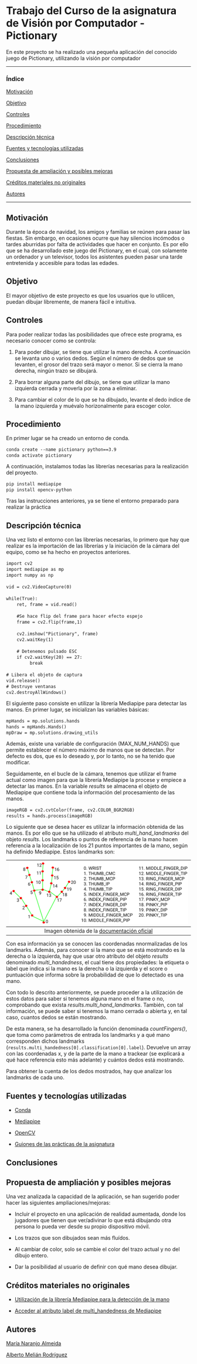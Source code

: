 # Trabajo del Curso de la asignatura de Visión por Computador - Pictionary


En este proyecto se ha realizado una pequeña aplicación del conocido juego de Pictionary, utilizando la visión por computador

 ---

### Índice

[Motivación](#motivación)

[Objetivo](#objetivo)

[Controles](#controles)

[Procedimiento](#procedimiento)

[Descripción técnica](#descripción-técnica)

[Fuentes y tecnologías utilizadas](#fuentes-y-tecnologías-utilizadas)

[Conclusiones](#conclusiones)

[Propuesta de ampliación y posibles mejoras](#propuesta-de-ampliación-y-posibles-mejoras)

[Créditos materiales no originales](#créditos-materiales-no-originales)

[Autores](#autores)

 ---
 
## Motivación

Durante la época de navidad, los amigos y familias se reúnen para pasar las fiestas. Sin embargo, en ocasiones ocurre que hay silencios incómodos o tardes aburridas por falta de actividades que hacer en conjunto. Es por ello que se ha desarrollado este juego del Pictionary, en el cual, con solamente un ordenador y un televisor, todos los asistentes pueden pasar una tarde entretenida y accesible para todas las edades.

## Objetivo

El mayor objetivo de este proyecto es que los usuarios que lo utilicen, puedan dibujar libremente, de manera fácil e intuitiva.

## Controles

Para poder realizar todas las posibilidades que ofrece este programa, es necesario conocer como se controla:

1. Para poder dibujar, se tiene que utilizar la mano derecha. A continuación se levanta uno o varios dedos. Según el número de dedos que se levanten, el grosor del trazo será mayor o menor. Si se cierra la mano derecha, ningún trazo se dibujará.

2. Para borrar alguna parte del dibujo, se tiene que utilizar la mano izquierda cerrada y moverla por la zona a eliminar.

3. Para cambiar el color de lo que se ha dibujado, levante el dedo índice de la mano izquierda y muévalo horizonalmente para escoger color.


## Procedimiento

En primer lugar se ha creado un entorno de conda.

```
conda create --name pictionary python==3.9
conda activate pictionary
```

A continuación, instalamos todas las librerías necesarias para la realización del proyecto.

```
pip install mediapipe 
pip install opencv-python
```
Tras las instrucciones anteriores, ya se tiene el entorno preparado para realizar la práctica 

## Descripción técnica

Una vez listo el entorno con las librerías necesarias, lo primero que hay que realizar es la importación de las librerías y la iniciación de la cámara del equipo, como se ha hecho en proyectos anteriores.

```
import cv2
import mediapipe as mp
import numpy as np

vid = cv2.VideoCapture(0)

while(True): 
    ret, frame = vid.read()
    
    #Se hace flip del frame para hacer efecto espejo
    frame = cv2.flip(frame,1)
 
    cv2.imshow("Pictionary", frame)
    cv2.waitKey(1)

    # Detenemos pulsado ESC
    if cv2.waitKey(20) == 27:
         break
  
# Libera el objeto de captura
vid.release()
# Destruye ventanas
cv2.destroyAllWindows()
```

El siguiente paso consiste en utilizar la librería Mediapipe para detectar las manos. En primer lugar, se inicializan las variables básicas:

```
mpHands = mp.solutions.hands
hands = mpHands.Hands()
mpDraw = mp.solutions.drawing_utils
```

Además, existe una variable de configuración (MAX_NUM_HANDS) que permite establecer el número máximo de manos que se detectan. Por defecto es dos, que es lo deseado y, por lo tanto, no se ha tenido que modificar.

Seguidamente, en el bucle de la cámara, tenemos que utilizar el frame actual como imagen para que la librería Mediapipe la procese y empiece a detectar las manos. En la variable _results_ se almacena el objeto de Mediapipe que contiene toda la información del procesamiento de las manos.

```
imageRGB = cv2.cvtColor(frame, cv2.COLOR_BGR2RGB)
results = hands.process(imageRGB)
```

Lo siguiente que se desea hacer es utilizar la información obtenida de las manos. Es por ello que se ha utilizado el atributo _multi_hand_landmarks_ del objeto _results_. Los landmarks o puntos de referencia de la mano hacen referencia a la localización de los 21 puntos importantes de la mano, según ha definido Mediapipe. Estos landmarks son:

|![Landmarks](hand_landmarks.png)|
|:--:|
|Imagen obtenida de la [documentación oficial](https://google.github.io/mediapipe/solutions/hands)|

Con esa información ya se conocen las coordenadas nnormalizadas de los landmarks. Además, para conocer si la mano que se está mostrando es la derecha o la izquierda, hay que usar otro atributo del objeto _results_ denominado _multi_handedness_, el cual tiene dos propiedades: la etiqueta o label que indica si la mano es la derecha o la izquierda y el score o puntuación que informa sobre la probabilidad de que lo detectado es una mano.

Con todo lo descrito anteriormente, se puede proceder a la utilización de estos datos para saber si tenemos alguna mano en el frame o no, comprobando que exista _results.multi_hand_landmarks_. También, con tal información, se puede saber si tenemos la mano cerrada o abierta y, en tal caso, cuantos dedos se están mostrando. 

De esta manera, se ha desarrollado la función denominada _countFingers()_, que toma como parámetros de entrada los landmarks y a qué mano corresponden dichos landmarks (``` results.multi_handedness[0].classification[0].label ```). Devuelve un array con las coordenadas x, y de la parte de la mano a trackear (se explicará a qué hace referencia esto más adelante) y cuántos dedos está mostrando.

Para obtener la cuenta de los dedos mostrados, hay que analizar los landmarks de cada uno.


## Fuentes y tecnologías utilizadas

- [Conda](https://docs.conda.io/en/latest/)

- [Mediapipe](https://mediapipe.dev/)

- [OpenCV](https://opencv.org/)

- [Guiones de las prácticas de la asignatura](https://github.com/otsedom/otsedom.github.io/tree/main/VC)

## Conclusiones

## Propuesta de ampliación y posibles mejoras

Una vez analizada la capacidad de la aplicación, se han sugerido poder hacer las siguientes ampliaciones/mejoras:

- Incluir el proyecto en una aplicación de realidad aumentada, donde los jugadores que tienen que ver/adivinar lo que está dibujando otra persona lo pueda ver desde su propio dispositivo móvil.

- Los trazos que son dibujados sean más fluídos.

- Al cambiar de color, solo se cambie el color del trazo actual y no del dibujo entero.

- Dar la posibilidad al usuario de definir con qué mano desea dibujar.

## Créditos materiales no originales

- [Utilización de la librería Mediapipe para la detección de la mano](https://www.section.io/engineering-education/creating-a-hand-tracking-module/#:~:text=Hand%20tracking%20using%20MediaPipe%20involves%20two%20stages%3A%201,landmarks%20on%20the%20cropped%20image%20of%20the%20hand.)

- [Acceder al atributo label de multi_handedness de Mediapipe](https://stackoverflow.com/questions/67455791/mediapipe-python-link-landmark-with-handedness)


## Autores
[María Naranjo Almeida](https://github.com/marianaral)

[Alberto Melián Rodríguez](https://github.com/Aeronpsaro)

